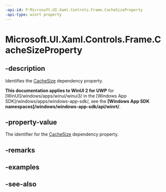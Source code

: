 ```yaml
---
-api-id: P:Microsoft.UI.Xaml.Controls.Frame.CacheSizeProperty
-api-type: winrt property
---
```


<!-- Property syntax
public Windows.UI.Xaml.DependencyProperty CacheSizeProperty { get; }
-->

# Microsoft.UI.Xaml.Controls.Frame.CacheSizeProperty

## -description
Identifies the [CacheSize](frame_cachesize.md) dependency property.

**This documentation applies to WinUI 2 for UWP** for [WinUI]/windows/apps/winui/winui3/ in the [Windows App SDK]/windows/apps/windows-app-sdk/, see the **[Windows App SDK namespaces]/windows/windows-app-sdk/api/winrt/**.

## -property-value
The identifier for the [CacheSize](frame_cachesize.md) dependency property.

## -remarks

## -examples

## -see-also
